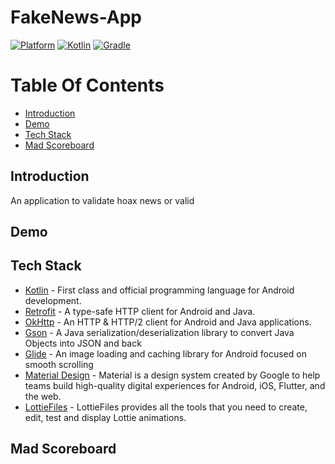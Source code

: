 # FakeNews-App
[![Platform](https://img.shields.io/badge/platform-Android-green.svg)](http://developer.android.com/index.html) [![Kotlin](https://img.shields.io/badge/kotlin-1.7.0-orange.svg)](http://kotlinlang.org) [![Gradle](https://img.shields.io/badge/gradle-7.2.0-%2366DCB8.svg)](https://developer.android.com/studio/releases/gradle-plugin)

# Table Of Contents
- [Introduction](#introduction)
- [Demo](#demo)
- [Tech Stack](#tech-stack)
- [Mad Scoreboard](#mad-scoreboard)

## Introduction

An application to validate hoax news or valid

## Demo

## Tech Stack

- [Kotlin](https://kotlinlang.org/) - First class and official programming language for Android development.
- [Retrofit](https://square.github.io/retrofit/) - A type-safe HTTP client for Android and Java.
- [OkHttp](http://square.github.io/okhttp/) - An HTTP & HTTP/2 client for Android and Java applications.
- [Gson](https://github.com/google/gson) - A Java serialization/deserialization library to convert Java Objects into JSON and back
- [Glide](https://github.com/bumptech/glide) - An image loading and caching library for Android focused on smooth scrolling
- [Material Design](https://material.io/develop/android/docs/getting-started) - Material is a design system created by Google to help teams build high-quality digital experiences for Android, iOS, Flutter, and the web.
- [LottieFiles](https://lottiefiles.com/) - LottieFiles provides all the tools that you need to create, edit, test and display Lottie animations.

## Mad Scoreboard
